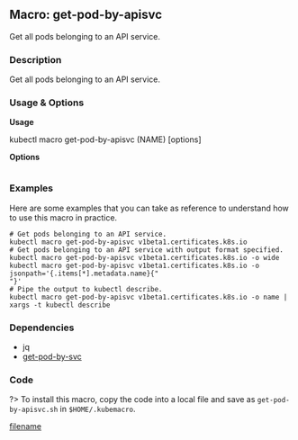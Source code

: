 ## Macro: get-pod-by-apisvc

Get all pods belonging to an API service.

<!-- tabs:start -->

### **Description**


Get all pods belonging to an API service.



### **Usage & Options**

**Usage**

kubectl macro get-pod-by-apisvc (NAME) [options]

**Options**

```

```

### **Examples**

Here are some examples that you can take as reference to understand how to use this macro in practice.
```shell
# Get pods belonging to an API service.
kubectl macro get-pod-by-apisvc v1beta1.certificates.k8s.io
# Get pods belonging to an API service with output format specified.
kubectl macro get-pod-by-apisvc v1beta1.certificates.k8s.io -o wide
kubectl macro get-pod-by-apisvc v1beta1.certificates.k8s.io -o jsonpath='{.items[*].metadata.name}{"
"}'
# Pipe the output to kubectl describe.
kubectl macro get-pod-by-apisvc v1beta1.certificates.k8s.io -o name | xargs -t kubectl describe

```

### **Dependencies**

* jq
* [get-pod-by-svc](docs/get-pod-by-svc.md)

### **Code**

?> To install this macro, copy the code into a local file and save as `get-pod-by-apisvc.sh` in `$HOME/.kubemacro`.

[filename](../bin/get-pod-by-apisvc.sh ':include :type=code shell')

<!-- tabs:end -->
